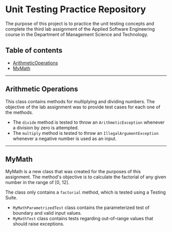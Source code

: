 # Unit Testing Practice Repository

The purpose of this project is to practice the unit testing concepts and complete the third lab assignment
of the Applied Software Engineering course in the Department of Management Science and Technology.

## <a name="table-of-contents"></a>Table of contents
* [ArithmeticOperations](#arithmetic-operations)
* [MyMath](#my-math)

---

## <a name="arithmetic-operations"></a>Arithmetic Operations

This class contains methods for multiplying and dividing numbers. 
The objective of the lab assignment was to provide test cases for each one of the methods.

* The `divide` method is tested to throw an `ArithmeticException` whenever a division by zero is attempted.
* The `multiply` method is tested to throw an `IllegalArgumentException` whenever a negative number is used as an input.

---

## <a name="my-math"></a>MyMath

MyMath is a new class that was created for the purposes of this assignment.
The method's objective is to calculate the factorial of any given number in the range of [0, 12].

The class only contains a `factorial` method, which is tested using a Testing Suite.

* `MyMathParametrizedTest` class contains the parameterized test of boundary and valid input values.
* `MyMathTest` class contains tests regarding out-of-range values that should raise exceptions.